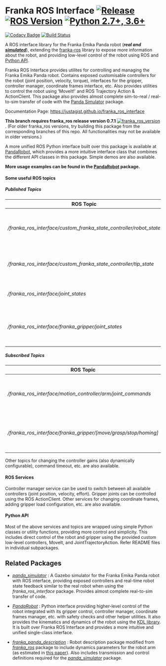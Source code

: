 # Franka ROS Interface [![Release](https://img.shields.io/badge/release-v0.7.1-blue.svg)](https://github.com/justagist/franka_ros_interface/tree/v0.7.1-dev) [![ROS Version](https://img.shields.io/badge/ROS-Melodic,%20Noetic-brightgreen.svg?logo=ros)](https://ros.org/) [![Python 2.7+, 3.6+](https://img.shields.io/badge/python-2.7+,%203.6+-blue.svg?logo=python)](https://www.python.org/downloads/release/python-360/)

[![Codacy Badge](https://app.codacy.com/project/badge/Grade/ec16a09639d341358b73cb8cdaa57d2e)](https://www.codacy.com/manual/justagist/franka_ros_interface?utm_source=github.com&amp;utm_medium=referral&amp;utm_content=justagist/franka_ros_interface&amp;utm_campaign=Badge_Grade)
[![Build Status](https://img.shields.io/travis/com/justagist/franka_ros_interface/v0.7.1-dev?logo=travis-ci)](https://travis-ci.com/justagist/franka_ros_interface)

A ROS interface library for the Franka Emika Panda robot (**_real and [simulated][ps-repo]_**), extending the [franka-ros][franka-ros] library to expose more information about the robot, and
providing low-level control of the robot using ROS and [Python API][fri-doc].

Franka ROS Interface provides utilites for controlling and managing the Franka Emika Panda robot. Contains exposed customisable controllers for the robot (joint position,
velocity, torque), interfaces for the gripper, controller manager, coordinate frames interface, etc. Also provides utilities to control the robot using 'MoveIt!' and ROS Trajectory Action & ActionClient. This package also provides almost complete sim-to-real / real-to-sim transfer of code with the [Panda Simulator][ps-repo] package.

Documentation Page: <https://justagist.github.io/franka_ros_interface>

**This branch requires franka_ros release version 0.7.1** [![franka_ros_version](https://img.shields.io/badge/franka_ros-v0.7.1%20release-yellow.svg)](https://github.com/frankaemika/franka_ros/tree/49e5ac1055e332581b4520a1bd9ac8aaf4580fb1). (For older franka_ros versions, try building this package from the corresponding branches of this repo. All functionalities may not be available in older versions.)

A more unified ROS Python interface built over this package is available at [PandaRobot](https://github.com/justagist/panda_robot), which provides a more intuitive interface class that combines the different API classes in this package. Simple demos are also available.



**More usage examples can be found in the [PandaRobot](https://github.com/justagist/panda_robot) package.**

#### Some useful ROS topics

##### Published Topics

| ROS Topic | Data |
| ------ | ------ |
| */franka_ros_interface/custom_franka_state_controller/robot_state* | gravity, coriolis, jacobian, cartesian velocity, etc. |
| */franka_ros_interface/custom_franka_state_controller/tip_state* | end-effector pose, wrench, etc. |
| */franka_ros_interface/joint_states* | joint positions, velocities, efforts |
| */franka_ros_interface/franka_gripper/joint_states* | joint positions, velocities, efforts of gripper joints |

##### Subscribed Topics

| ROS Topic | Data |
| ------ | ------ |
| */franka_ros_interface/motion_controller/arm/joint_commands* | command the robot using the currently active controller |
| */franka_ros_interface/franka_gripper/[move/grasp/stop/homing]* | (action msg) command the joints of the gripper |

Other topics for changing the controller gains (also dynamically configurable), command timeout, etc. are also available.

#### ROS Services

Controller manager service can be used to switch between all available controllers (joint position, velocity, effort). Gripper joints can be controlled using the ROS ActionClient. Other services for changing coordinate frames, adding gripper load configuration, etc. are also available.

#### Python API

Most of the above services and topics are wrapped using simple Python classes or utility functions, providing more control and simplicity. This includes direct control of the robot and gripper using the provided custom low-level controllers, MoveIt, and JointTrajectoryAction. Refer README files in individual subpackages.

## Related Packages

- [*panda_simulator*][ps-repo] : A Gazebo simulator for the Franka Emika Panda robot with ROS interface, providing exposed controllers and real-time robot state feedback similar to the real robot when using the *franka_ros_interface* package. Provides almost complete real-to-sim transfer of code.
- [*PandaRobot*](https://github.com/justagist/panda_robot) : Python interface providing higher-level control of the robot integrated with its gripper control, controller manager, coordinate frames manager, etc. with safety checks and other helper utilities. It also provides the kinematics and dynamics of the robot using the [KDL library](http://wiki.ros.org/kdl). It is built over Franka ROS Interface and provides a more intuitive and unified single-class interface.
- [*franka_panda_description*][fpd-repo] : Robot description package modified from [*franka_ros*][franka-ros] package to include dynamics parameters for the robot arm (as estimated in [this paper](https://hal.inria.fr/hal-02265293/document)). Also includes transmission and control definitions required for the [*panda_simulator*][ps-repo] package.

   [ps-repo]: <https://github.com/justagist/panda_simulator>
   [fri-repo]: <https://github.com/justagist/franka_ros_interface>
   [fpd-repo]: <https://github.com/justagist/franka_panda_description>
   [fri-doc]: <https://justagist.github.io/franka_ros_interface>
   [libfranka-doc]: <https://frankaemika.github.io/docs/installation_linux.html#building-from-source>
   [franka-ros]: <https://github.com/frankaemika/franka_ros>

